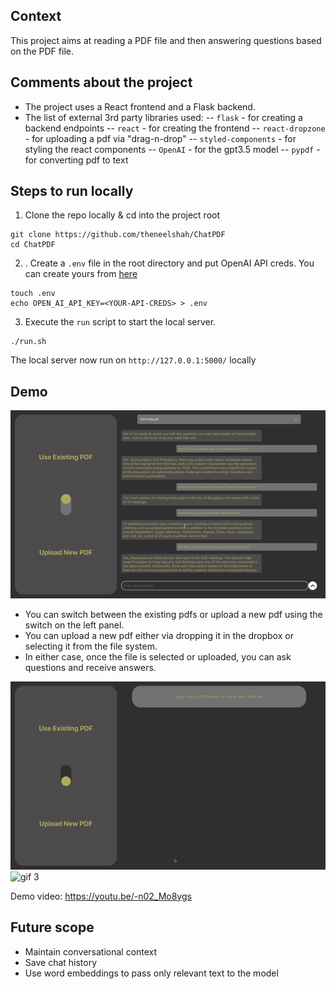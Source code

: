 ## Context

This project aims at reading a PDF file and then answering questions based on the PDF file.

## Comments about the project

- The project uses a React frontend and a Flask backend.
- The list of external 3rd party libraries used:
  -- `flask` - for creating a backend endpoints
  -- `react` - for creating the frontend
  -- `react-dropzone` - for uploading a pdf via "drag-n-drop"
  -- `styled-components` - for styling the react components
  -- `OpenAI` - for the gpt3.5 model
  -- `pypdf` - for converting pdf to text

## Steps to run locally

1. Clone the repo locally & cd into the project root

```
git clone https://github.com/theneelshah/ChatPDF
cd ChatPDF
```

2. . Create a `.env` file in the root directory and put OpenAI API creds. You can create yours from [here](https://platform.openai.com/api-keys)

```
touch .env
echo OPEN_AI_API_KEY=<YOUR-API-CREDS> > .env
```

3. Execute the `run` script to start the local server.

```
./run.sh
```

The local server now run on `http://127.0.0.1:5000/` locally

## Demo

![gif 1](demo/1.gif?raw=true)

- You can switch between the existing pdfs or upload a new pdf using the switch on the left panel.
- You can upload a new pdf either via dropping it in the dropbox or selecting it from the file system.
- In either case, once the file is selected or uploaded, you can ask questions and receive answers.

![gif 2](demo/2.gif?raw=true)
![gif 3](demo/3.gif?raw=true)

Demo video: https://youtu.be/-n02_Mo8ygs

## Future scope

- Maintain conversational context
- Save chat history
- Use word embeddings to pass only relevant text to the model
